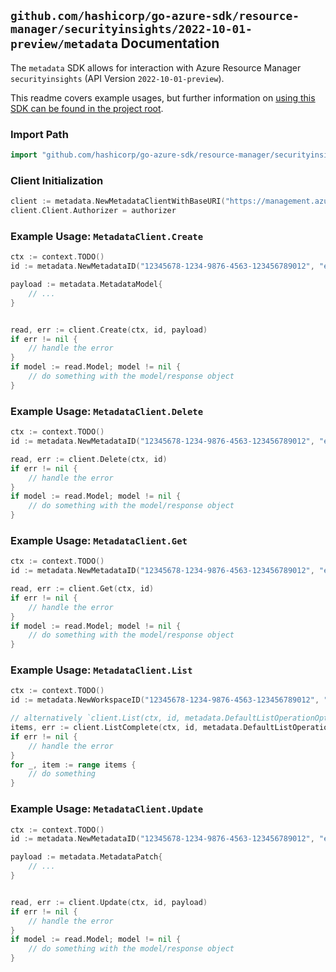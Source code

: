 
## `github.com/hashicorp/go-azure-sdk/resource-manager/securityinsights/2022-10-01-preview/metadata` Documentation

The `metadata` SDK allows for interaction with Azure Resource Manager `securityinsights` (API Version `2022-10-01-preview`).

This readme covers example usages, but further information on [using this SDK can be found in the project root](https://github.com/hashicorp/go-azure-sdk/tree/main/docs).

### Import Path

```go
import "github.com/hashicorp/go-azure-sdk/resource-manager/securityinsights/2022-10-01-preview/metadata"
```


### Client Initialization

```go
client := metadata.NewMetadataClientWithBaseURI("https://management.azure.com")
client.Client.Authorizer = authorizer
```


### Example Usage: `MetadataClient.Create`

```go
ctx := context.TODO()
id := metadata.NewMetadataID("12345678-1234-9876-4563-123456789012", "example-resource-group", "workspaceName", "metadataName")

payload := metadata.MetadataModel{
	// ...
}


read, err := client.Create(ctx, id, payload)
if err != nil {
	// handle the error
}
if model := read.Model; model != nil {
	// do something with the model/response object
}
```


### Example Usage: `MetadataClient.Delete`

```go
ctx := context.TODO()
id := metadata.NewMetadataID("12345678-1234-9876-4563-123456789012", "example-resource-group", "workspaceName", "metadataName")

read, err := client.Delete(ctx, id)
if err != nil {
	// handle the error
}
if model := read.Model; model != nil {
	// do something with the model/response object
}
```


### Example Usage: `MetadataClient.Get`

```go
ctx := context.TODO()
id := metadata.NewMetadataID("12345678-1234-9876-4563-123456789012", "example-resource-group", "workspaceName", "metadataName")

read, err := client.Get(ctx, id)
if err != nil {
	// handle the error
}
if model := read.Model; model != nil {
	// do something with the model/response object
}
```


### Example Usage: `MetadataClient.List`

```go
ctx := context.TODO()
id := metadata.NewWorkspaceID("12345678-1234-9876-4563-123456789012", "example-resource-group", "workspaceName")

// alternatively `client.List(ctx, id, metadata.DefaultListOperationOptions())` can be used to do batched pagination
items, err := client.ListComplete(ctx, id, metadata.DefaultListOperationOptions())
if err != nil {
	// handle the error
}
for _, item := range items {
	// do something
}
```


### Example Usage: `MetadataClient.Update`

```go
ctx := context.TODO()
id := metadata.NewMetadataID("12345678-1234-9876-4563-123456789012", "example-resource-group", "workspaceName", "metadataName")

payload := metadata.MetadataPatch{
	// ...
}


read, err := client.Update(ctx, id, payload)
if err != nil {
	// handle the error
}
if model := read.Model; model != nil {
	// do something with the model/response object
}
```
